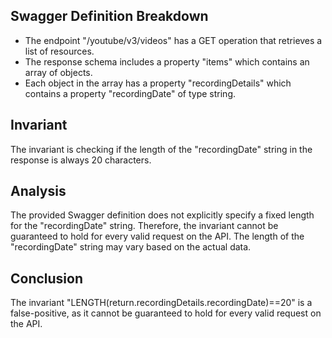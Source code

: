 ## Swagger Definition Breakdown
- The endpoint "/youtube/v3/videos" has a GET operation that retrieves a list of resources.
- The response schema includes a property "items" which contains an array of objects.
- Each object in the array has a property "recordingDetails" which contains a property "recordingDate" of type string.

## Invariant
The invariant is checking if the length of the "recordingDate" string in the response is always 20 characters.

## Analysis
The provided Swagger definition does not explicitly specify a fixed length for the "recordingDate" string. Therefore, the invariant cannot be guaranteed to hold for every valid request on the API. The length of the "recordingDate" string may vary based on the actual data.

## Conclusion
The invariant "LENGTH(return.recordingDetails.recordingDate)==20" is a false-positive, as it cannot be guaranteed to hold for every valid request on the API.
